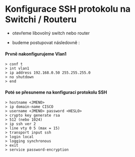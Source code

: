 # Konfigurace SSH protokolu na Switchi / Routeru

- otevřeme libovolný switch nebo router

- budeme postupovat následovně :

#### Prvně nakonfigurujeme Vlan1
```> en
> conf t
> int vlan1
> ip address 192.168.0.50 255.255.255.0
> no shutdown
> end
```

#### Poté se přesuneme na konfiguraci protokolu SSH

```> en
> hostname <JMENO>
> ip domain-name CISCO
> username <JMENO> password <HESLO>
> crypto key generate rsa
> 512 (nebo 1024)
> ip ssh ver 2
> line vty 0 5 (max = 15)
> transport input ssh
> login local
> logging synchronous
> exit
> service password-encryption
```